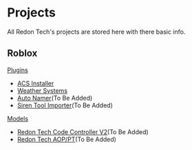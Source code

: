 # Projects
All Redon Tech's projects are stored here with there basic info.

## Roblox

[Plugins](/plugins)
* [ACS Installer](/plugins/ACS%20Installer)
* [Weather Systems](/plugins/Weather%20Systems)
* [Auto Namer](/plugins/autonamer)(To Be Added)
* [Siren Tool Importer](/plugins/sirentoolimporter)(To Be Added)

[Models](/models)
* [Redon Tech Code Controller V2](/models/code%20controller)(To Be Added)
* [Redon Tech AOP/PT](/models/aop)(To Be Added)

